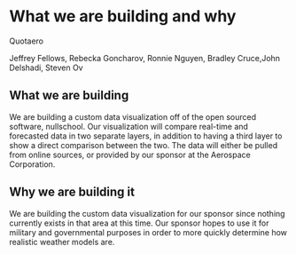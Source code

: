 # What we are building and why

Quotaero

Jeffrey Fellows, Rebecka Goncharov, Ronnie Nguyen, Bradley Cruce,John Delshadi, Steven Ov     

## What we are building
We are building a custom data visualization off of the open sourced software, nullschool. Our visualization will compare real-time and forecasted data in two separate layers, in addition to having a third layer to show a direct comparison between the two. The data will either be pulled from online sources, or provided by our sponsor at the Aerospace Corporation.

## Why we are building it
We are building the custom data visualization for our sponsor since nothing currently exists in that area at this time. Our sponsor hopes to use it for military and governmental purposes in order to more quickly determine how realistic weather models are.
